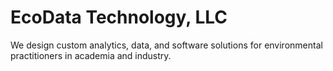 # EcoData Technology, LLC
We design custom analytics, data, and software solutions for environmental practitioners in academia and industry.
